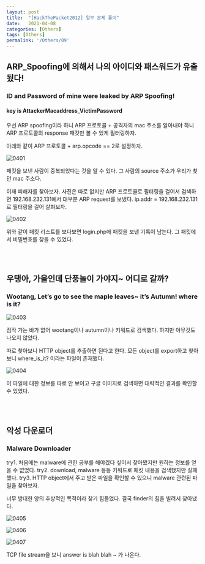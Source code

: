 ```yaml
---
layout: post
title:  "[HackThePacket2012] 일부 문제 풀이"
date:   2021-04-08
categories: [Others]
tags: [Others]
permalink: '/Others/09'
---
```


## ARP_Spoofing에 의해서 나의 아이디와 패스워드가 유출됬다!
### ID and Password of mine were leaked by ARP Spoofing!
#### key is AttackerMacaddress_VictimPassword

우선 ARP spoofing이라 하니 ARP 프로토콜 + 공격자의 mac 주소를 알아내야 하니 ARP 프로토콜의 response 패킷만 볼 수 있게 필터링하자.

아래와 같이 ARP 프로토콜 + arp.opcode == 2로 설정하자.

![0401](https://github.com/kkarung/kkarung.github.io/blob/master/assets/image/network/0401.png?raw=true)

패킷을 보낸 사람이 중복되었다는 것을 알 수 있다. 그 사람의 source 주소가 우리가 찾던 mac 주소다.

이재 피해자를 찾아보자. 사진은 따로 없지만 ARP 프로토콜로 필터링을 걸어서 검색하면 192.168.232.131에서 대부분 ARP request를 보냈다. ip.addr = 192.168.232.131로 필터링을 걸어 살펴보자.

![0402](https://github.com/kkarung/kkarung.github.io/blob/master/assets/image/network/0402.png?raw=true)

위와 같이 패킷 리스트를 보다보면 login.php에 패킷을 보낸 기록이 남는다. 그 패킷에서 비밀번호를 찾을 수 있었다.

<br><br>

## 우탱아, 가을인데 단풍놀이 가야지~ 어디로 갈까?
### Wootang, Let’s go to see the maple leaves~ it’s Autumn! where is it?

![0403](https://github.com/kkarung/kkarung.github.io/blob/master/assets/image/network/0403.png?raw=true)

짐작 가는 바가 없어 wootang이나 autumn이나 키워드로 검색했다. 하지만 아무것도 나오지 않았다.

따로 찾아보니 HTTP object를 추출하면 된다고 한다. 모든 object를 export하고 찾아보니 where_is_it? 이라는 파일이 존재했다.

![0404](https://github.com/kkarung/kkarung.github.io/blob/master/assets/image/network/0404.png?raw=true)

이 파일에 대한 정보를 따로 안 보이고 구글 이미지로 검색하면 대략적인 결과를 확인할 수 있었다.

<br><br>

## 악성 다운로더
### Malware Downloader

try1. 처음에는 malware에 관한 공부를 해야겠다 싶어서 찾아봤지만 원하는 정보를 얻을 수 없었다.
try2. download, malware 등등 키워드로 패킷 내용을 검색했지만 실패했다.
try3. HTTP object에서 주고 받은 파일을 확인할 수 있으니 malware 관련된 파일을 찾아보자.

너무 방대한 양의 추상적인 목적이라 찾기 힘들었다. 결국 finder의 힘을 빌려서 찾아냈다.

![0405](https://github.com/kkarung/kkarung.github.io/blob/master/assets/image/network/0405.png?raw=true)

![0406](https://github.com/kkarung/kkarung.github.io/blob/master/assets/image/network/0406.png?raw=true)

![0407](https://github.com/kkarung/kkarung.github.io/blob/master/assets/image/network/0407.png?raw=true)

TCP file stream을 보니 answer is blah blah ~ 가 나온다.